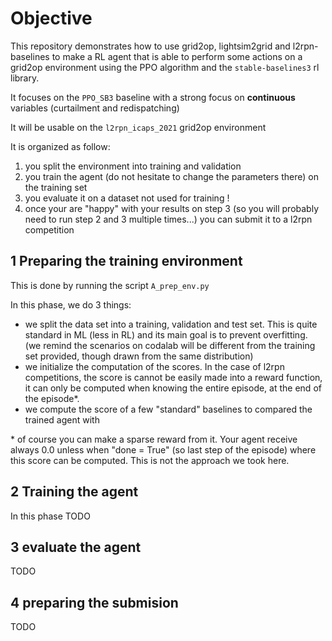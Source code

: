 # Objective

This repository demonstrates how to use grid2op, lightsim2grid and l2rpn-baselines to make a RL agent that is able to perform some actions on a grid2op environment using the PPO algorithm and the `stable-baselines3` rl library.

It focuses on the `PPO_SB3` baseline with a strong focus on **continuous** variables (curtailment and redispatching)

It will be usable on the `l2rpn_icaps_2021` grid2op environment

It is organized as follow:

1) you split the environment into training and validation
2) you train the agent (do not hesitate to change the parameters there) on the
   training set
3) you evaluate it on a dataset not used for training !
4) once your are "happy" with your results on step 3 (so you will probably need to
   run step 2 and 3 multiple times...) you can submit it to a l2rpn competition

## 1 Preparing the training environment

This is done by running the script `A_prep_env.py` 

In this phase, we do 3 things:

- we split the data set into a training, validation and test set. This is quite standard in ML (less in RL) and its main goal is to prevent overfitting. (we remind the scenarios on codalab will be different from the training set provided, though drawn from the same distribution)
- we initialize the computation of the scores. In the case of l2rpn competitions, the score is cannot be easily made into a reward function, it can only be computed when knowing the entire episode, at the end of the episode\*. 
- we compute the score of a few "standard" baselines to compared the trained agent with

\* of course you can make a sparse reward from it. Your agent receive always 0.0 unless when "done = True" (so last step of the episode) where this score can be computed. This is not the approach we took here.

## 2 Training the agent

In this phase TODO


## 3 evaluate the agent

TODO

## 4 preparing the submision

TODO